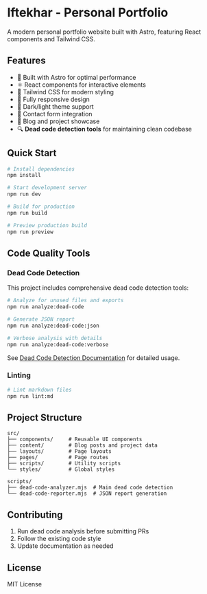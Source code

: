 # Iftekhar - Personal Portfolio

A modern personal portfolio website built with Astro, featuring React components and Tailwind CSS.

## Features

- 🚀 Built with Astro for optimal performance
- ⚛️ React components for interactive elements
- 🎨 Tailwind CSS for modern styling
- 📱 Fully responsive design
- 🌙 Dark/light theme support
- 📧 Contact form integration
- 📝 Blog and project showcase
- 🔍 **Dead code detection tools** for maintaining clean codebase

## Quick Start

```bash
# Install dependencies
npm install

# Start development server
npm run dev

# Build for production
npm run build

# Preview production build
npm run preview
```

## Code Quality Tools

### Dead Code Detection
This project includes comprehensive dead code detection tools:

```bash
# Analyze for unused files and exports
npm run analyze:dead-code

# Generate JSON report
npm run analyze:dead-code:json

# Verbose analysis with details
npm run analyze:dead-code:verbose
```

See [Dead Code Detection Documentation](./docs/DEAD_CODE_DETECTION.md) for detailed usage.

### Linting
```bash
# Lint markdown files
npm run lint:md
```

## Project Structure

```
src/
├── components/     # Reusable UI components
├── content/        # Blog posts and project data
├── layouts/        # Page layouts
├── pages/          # Page routes
├── scripts/        # Utility scripts
└── styles/         # Global styles

scripts/
├── dead-code-analyzer.mjs  # Main dead code detection
└── dead-code-reporter.mjs  # JSON report generation
```

## Contributing

1. Run dead code analysis before submitting PRs
2. Follow the existing code style
3. Update documentation as needed

## License

MIT License
